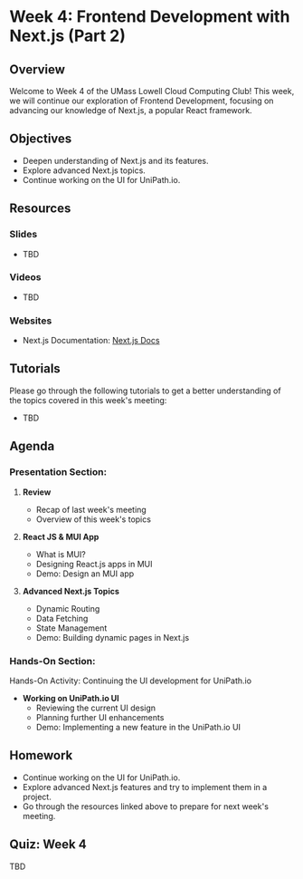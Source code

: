 # Week 4: Frontend Development with Next.js (Part 2)

## Overview

Welcome to Week 4 of the UMass Lowell Cloud Computing Club! This week, we will continue our exploration of Frontend Development, focusing on advancing our knowledge of Next.js, a popular React framework.

## Objectives

- Deepen understanding of Next.js and its features.
- Explore advanced Next.js topics.
- Continue working on the UI for UniPath.io.

## Resources

### Slides

- TBD

### Videos

- TBD

### Websites

- Next.js Documentation: [Next.js Docs](https://nextjs.org/docs)

## Tutorials

Please go through the following tutorials to get a better understanding of the topics covered in this week's meeting:

- TBD

## Agenda

### Presentation Section:

1. **Review**
    - Recap of last week's meeting
    - Overview of this week's topics

2. **React JS & MUI App**
    - What is MUI?
    - Designing React.js apps in MUI
    - Demo: Design an MUI app

3. **Advanced Next.js Topics**
    - Dynamic Routing
    - Data Fetching
    - State Management
    - Demo: Building dynamic pages in Next.js

### Hands-On Section:

Hands-On Activity: Continuing the UI development for UniPath.io

* **Working on UniPath.io UI**
    - Reviewing the current UI design
    - Planning further UI enhancements
    - Demo: Implementing a new feature in the UniPath.io UI

## Homework

- Continue working on the UI for UniPath.io.
- Explore advanced Next.js features and try to implement them in a project.
- Go through the resources linked above to prepare for next week's meeting.

## Quiz: Week 4

TBD
